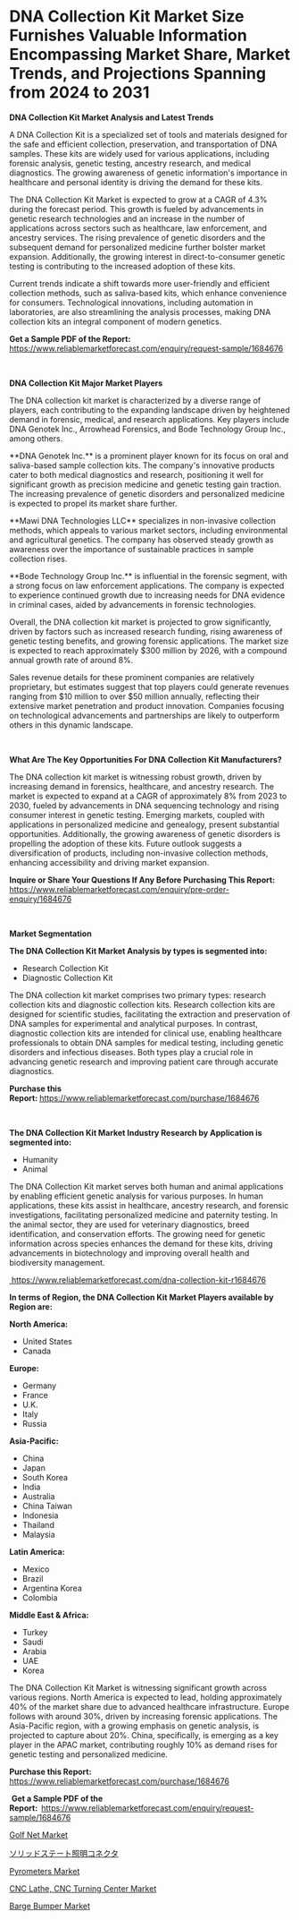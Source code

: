 <p><h1>DNA Collection Kit Market Size Furnishes Valuable Information Encompassing Market Share, Market Trends, and Projections Spanning from 2024 to 2031</h1></p><p><strong>DNA Collection Kit Market Analysis and Latest Trends</strong></p>
<p><p>A DNA Collection Kit is a specialized set of tools and materials designed for the safe and efficient collection, preservation, and transportation of DNA samples. These kits are widely used for various applications, including forensic analysis, genetic testing, ancestry research, and medical diagnostics. The growing awareness of genetic information's importance in healthcare and personal identity is driving the demand for these kits.</p><p>The DNA Collection Kit Market is expected to grow at a CAGR of 4.3% during the forecast period. This growth is fueled by advancements in genetic research technologies and an increase in the number of applications across sectors such as healthcare, law enforcement, and ancestry services. The rising prevalence of genetic disorders and the subsequent demand for personalized medicine further bolster market expansion. Additionally, the growing interest in direct-to-consumer genetic testing is contributing to the increased adoption of these kits. </p><p>Current trends indicate a shift towards more user-friendly and efficient collection methods, such as saliva-based kits, which enhance convenience for consumers. Technological innovations, including automation in laboratories, are also streamlining the analysis processes, making DNA collection kits an integral component of modern genetics.</p></p>
<p><strong>Get a Sample PDF of the Report:&nbsp;</strong> <a href="https://www.reliablemarketforecast.com/enquiry/request-sample/1684676?utm_campaign=1102&utm_medium=2&utm_source=Github&utm_content=ia&utm_term=16102024&utm_id=dna-collection-kit">https://www.reliablemarketforecast.com/enquiry/request-sample/1684676</a></p>
<p>&nbsp;</p>
<p><strong>DNA Collection Kit Major Market Players</strong></p>
<p><p>The DNA collection kit market is characterized by a diverse range of players, each contributing to the expanding landscape driven by heightened demand in forensic, medical, and research applications. Key players include DNA Genotek Inc., Arrowhead Forensics, and Bode Technology Group Inc., among others.</p><p>**DNA Genotek Inc.** is a prominent player known for its focus on oral and saliva-based sample collection kits. The company's innovative products cater to both medical diagnostics and research, positioning it well for significant growth as precision medicine and genetic testing gain traction. The increasing prevalence of genetic disorders and personalized medicine is expected to propel its market share further.</p><p>**Mawi DNA Technologies LLC** specializes in non-invasive collection methods, which appeals to various market sectors, including environmental and agricultural genetics. The company has observed steady growth as awareness over the importance of sustainable practices in sample collection rises. </p><p>**Bode Technology Group Inc.** is influential in the forensic segment, with a strong focus on law enforcement applications. The company is expected to experience continued growth due to increasing needs for DNA evidence in criminal cases, aided by advancements in forensic technologies. </p><p>Overall, the DNA collection kit market is projected to grow significantly, driven by factors such as increased research funding, rising awareness of genetic testing benefits, and growing forensic applications. The market size is expected to reach approximately $300 million by 2026, with a compound annual growth rate of around 8%.</p><p>Sales revenue details for these prominent companies are relatively proprietary, but estimates suggest that top players could generate revenues ranging from $10 million to over $50 million annually, reflecting their extensive market penetration and product innovation. Companies focusing on technological advancements and partnerships are likely to outperform others in this dynamic landscape.</p></p>
<p>&nbsp;</p>
<p><strong>What Are The Key Opportunities For DNA Collection Kit Manufacturers?</strong></p>
<p><p>The DNA collection kit market is witnessing robust growth, driven by increasing demand in forensics, healthcare, and ancestry research. The market is expected to expand at a CAGR of approximately 8% from 2023 to 2030, fueled by advancements in DNA sequencing technology and rising consumer interest in genetic testing. Emerging markets, coupled with applications in personalized medicine and genealogy, present substantial opportunities. Additionally, the growing awareness of genetic disorders is propelling the adoption of these kits. Future outlook suggests a diversification of products, including non-invasive collection methods, enhancing accessibility and driving market expansion.</p></p>
<p><strong>Inquire or Share Your Questions If Any Before Purchasing This Report:</strong> <a href="https://www.reliablemarketforecast.com/enquiry/pre-order-enquiry/1684676?utm_campaign=1102&utm_medium=2&utm_source=Github&utm_content=ia&utm_term=16102024&utm_id=dna-collection-kit">https://www.reliablemarketforecast.com/enquiry/pre-order-enquiry/1684676</a></p>
<p>&nbsp;</p>
<p><strong>Market Segmentation</strong></p>
<p><strong>The DNA Collection Kit Market Analysis by types is segmented into:</strong></p>
<p><ul><li>Research Collection Kit</li><li>Diagnostic Collection Kit</li></ul></p>
<p><p>The DNA collection kit market comprises two primary types: research collection kits and diagnostic collection kits. Research collection kits are designed for scientific studies, facilitating the extraction and preservation of DNA samples for experimental and analytical purposes. In contrast, diagnostic collection kits are intended for clinical use, enabling healthcare professionals to obtain DNA samples for medical testing, including genetic disorders and infectious diseases. Both types play a crucial role in advancing genetic research and improving patient care through accurate diagnostics.</p></p>
<p><strong>Purchase this Report:&nbsp;</strong><a href="https://www.reliablemarketforecast.com/purchase/1684676?utm_campaign=1102&utm_medium=2&utm_source=Github&utm_content=ia&utm_term=16102024&utm_id=dna-collection-kit">https://www.reliablemarketforecast.com/purchase/1684676</a></p>
<p>&nbsp;</p>
<p><strong>The DNA Collection Kit Market Industry Research by Application is segmented into:</strong></p>
<p><ul><li>Humanity</li><li>Animal</li></ul></p>
<p><p>The DNA Collection Kit market serves both human and animal applications by enabling efficient genetic analysis for various purposes. In human applications, these kits assist in healthcare, ancestry research, and forensic investigations, facilitating personalized medicine and paternity testing. In the animal sector, they are used for veterinary diagnostics, breed identification, and conservation efforts. The growing need for genetic information across species enhances the demand for these kits, driving advancements in biotechnology and improving overall health and biodiversity management.</p></p>
<p><a href="https://www.reliablemarketforecast.com/dna-collection-kit-r1684676?utm_campaign=1102&utm_medium=2&utm_source=Github&utm_content=ia&utm_term=16102024&utm_id=dna-collection-kit">&nbsp;https://www.reliablemarketforecast.com/dna-collection-kit-r1684676</a></p>
<p><strong>In terms of Region, the DNA Collection Kit Market Players available by Region are:</strong></p>
<p>
    <p> <strong> North America: </strong>
        <ul>
            <li>United States</li>
            <li>Canada</li>
        </ul>
        </p> 
    <p> <strong> Europe: </strong>
        <ul>
            <li>Germany</li>
            <li>France</li>
            <li>U.K.</li>
            <li>Italy</li>
            <li>Russia</li>
        </ul>
        </p> 
    <p> <strong> Asia-Pacific: </strong>
        <ul>
            <li>China</li>
            <li>Japan</li>
            <li>South Korea</li>
            <li>India</li>
            <li>Australia</li>
            <li>China Taiwan</li>
            <li>Indonesia</li>
            <li>Thailand</li>
            <li>Malaysia</li>
        </ul>
        </p> 
    <p> <strong> Latin America: </strong>
        <ul>
            <li>Mexico</li>
            <li>Brazil</li>
            <li>Argentina Korea</li>
            <li>Colombia</li>
        </ul>
        </p> 
    <p> <strong> Middle East & Africa: </strong>
        <ul>
            <li>Turkey</li>
            <li>Saudi</li>
            <li>Arabia</li>
            <li>UAE</li>
            <li>Korea</li>
        </ul>
    </p>
    </p>
<p><p>The DNA Collection Kit Market is witnessing significant growth across various regions. North America is expected to lead, holding approximately 40% of the market share due to advanced healthcare infrastructure. Europe follows with around 30%, driven by increasing forensic applications. The Asia-Pacific region, with a growing emphasis on genetic analysis, is projected to capture about 20%. China, specifically, is emerging as a key player in the APAC market, contributing roughly 10% as demand rises for genetic testing and personalized medicine.</p></p>
<p><strong>Purchase this Report: </strong><a href="https://www.reliablemarketforecast.com/purchase/1684676?utm_campaign=1102&utm_medium=2&utm_source=Github&utm_content=ia&utm_term=16102024&utm_id=dna-collection-kit">https://www.reliablemarketforecast.com/purchase/1684676</a></p>
<p>&nbsp;<strong>Get a Sample PDF of the Report:&nbsp;&nbsp;</strong><a href="https://www.reliablemarketforecast.com/enquiry/request-sample/1684676?utm_campaign=1102&utm_medium=2&utm_source=Github&utm_content=ia&utm_term=16102024&utm_id=dna-collection-kit">https://www.reliablemarketforecast.com/enquiry/request-sample/1684676</a></p>
<p><strong></strong></p>
<p><p><a href="https://www.linkedin.com/pulse/charting-future-comprehensive-analysis-global-golf-net-eosne?utm_campaign=1102&utm_medium=2&utm_source=Github&utm_content=ia&utm_term=16102024&utm_id=dna-collection-kit">Golf Net Market</a></p><p><a href="https://github.com/mohamedbakry57/Market-Research-Report-List-6/blob/main/519294218231.md?utm_campaign=1102&utm_medium=2&utm_source=Github&utm_content=ia&utm_term=16102024&utm_id=dna-collection-kit">ソリッドステート照明コネクタ</a></p><p><a href="https://issuu.com/reportprime-2/docs/pyrometers-market-size-2030.pptx_8196a9a965d417?utm_campaign=1102&utm_medium=2&utm_source=Github&utm_content=ia&utm_term=16102024&utm_id=dna-collection-kit">Pyrometers Market</a></p><p><a href="https://github.com/ibbiechinotit/Market-Research-Report-List-1/blob/main/cnc-lathe-cnc-turning-center-market.md?utm_campaign=1102&utm_medium=2&utm_source=Github&utm_content=ia&utm_term=16102024&utm_id=dna-collection-kit">CNC Lathe, CNC Turning Center Market</a></p><p><a href="https://github.com/ritchieduld0/Market-Research-Report-List-1/blob/main/barge-bumper-market.md?utm_campaign=1102&utm_medium=2&utm_source=Github&utm_content=ia&utm_term=16102024&utm_id=dna-collection-kit">Barge Bumper Market</a></p></p>